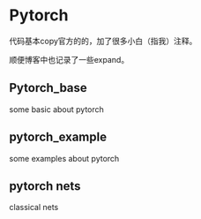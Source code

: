 # Pytorch

代码基本copy官方的的，加了很多小白（指我）注释。

顺便博客中也记录了一些expand。

## Pytorch_base

some basic about pytorch

## pytorch_example

some examples about pytorch

## pytorch nets

classical nets 